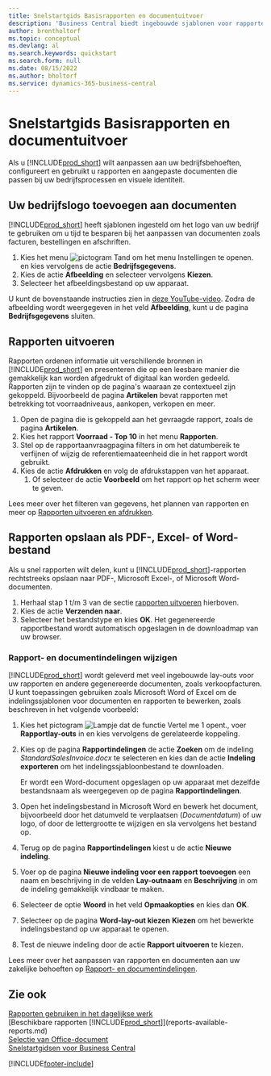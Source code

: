 ```yaml
---
title: Snelstartgids Basisrapporten en documentuitvoer
description: 'Business Central biedt ingebouwde sjablonen voor rapporten en documenten, met veel aanpassingsopties om ze aan te passen aan de behoeften van uw bedrijf.'
author: brentholtorf
ms.topic: conceptual
ms.devlang: al
ms.search.keywords: quickstart
ms.search.form: null
ms.date: 08/15/2022
ms.author: bholtorf
ms.service: dynamics-365-business-central
---
```


# Snelstartgids Basisrapporten en documentuitvoer

Als u [!INCLUDE[prod_short](includes/prod_short.md)] wilt aanpassen aan uw bedrijfsbehoeften, configureert en gebruikt u rapporten en aangepaste documenten die passen bij uw bedrijfsprocessen en visuele identiteit.

## Uw bedrijfslogo toevoegen aan documenten

[!INCLUDE[prod_short](includes/prod_short.md)] heeft sjablonen ingesteld om het logo van uw bedrijf te gebruiken om u tijd te besparen bij het aanpassen van documenten zoals facturen, bestellingen en afschriften.

1. Kies het menu ![pictogram Tand om het menu Instellingen te openen.](media/ui-experience/settings_icon_small.png) en kies vervolgens de actie **Bedrijfsgegevens**.
2. Kies de actie **Afbeelding** en selecteer vervolgens **Kiezen**.
3. Selecteer het afbeeldingsbestand op uw apparaat.

U kunt de bovenstaande instructies zien in [deze YouTube-video](https://www.youtube.com/watch?v=AatXbKF1NGg). Zodra de afbeelding wordt weergegeven in het veld **Afbeelding**, kunt u de pagina **Bedrijfsgegevens** sluiten.

## Rapporten uitvoeren

Rapporten ordenen informatie uit verschillende bronnen in [!INCLUDE[prod_short](includes/prod_short.md)] en presenteren die op een leesbare manier die gemakkelijk kan worden afgedrukt of digitaal kan worden gedeeld. Rapporten zijn te vinden op de pagina's waaraan ze contextueel zijn gekoppeld. Bijvoorbeeld de pagina **Artikelen** bevat rapporten met betrekking tot voorraadniveaus, aankopen, verkopen en meer.

1. Open de pagina die is gekoppeld aan het gevraagde rapport, zoals de pagina **Artikelen**.
2. Kies het rapport **Voorraad - Top 10** in het menu **Rapporten**.
3. Stel op de rapportaanvraagpagina filters in om het datumbereik te verfijnen of wijzig de referentiemaateenheid die in het rapport wordt gebruikt.
4. Kies de actie **Afdrukken** en volg de afdrukstappen van het apparaat.
    1. Of selecteer de actie **Voorbeeld** om het rapport op het scherm weer te geven.

Lees meer over het filteren van gegevens, het plannen van rapporten en meer op [Rapporten uitvoeren en afdrukken](ui-work-report.md).

## Rapporten opslaan als PDF-, Excel- of Word-bestand

Als u snel rapporten wilt delen, kunt u [!INCLUDE[prod_short](includes/prod_short.md)]-rapporten rechtstreeks opslaan naar PDF-, Microsoft Excel-, of Microsoft Word-documenten.

1. Herhaal stap 1 t/m 3 van de sectie [rapporten uitvoeren](#run-reports) hierboven.
2. Kies de actie **Verzenden naar**.
3. Selecteer het bestandstype en kies **OK**.
Het gegenereerde rapportbestand wordt automatisch opgeslagen in de downloadmap van uw browser.

### Rapport- en documentindelingen wijzigen

[!INCLUDE[prod_short](includes/prod_short.md)] wordt geleverd met veel ingebouwde lay-outs voor uw rapporten en andere gegenereerde documenten, zoals verkoopfacturen. U kunt toepassingen gebruiken zoals Microsoft Word of Excel om de indelingssjablonen voor documenten en rapporten te bewerken, zoals beschreven in het volgende voorbeeld:

1. Kies het pictogram ![Lampje dat de functie Vertel me 1 opent.](media/ui-search/search_small.png "Vertel me wat u wilt doen"), voer **Rapportlay-outs** in en kies vervolgens de gerelateerde koppeling.
2. Kies op de pagina **Rapportindelingen** de actie **Zoeken** om de indeling *StandardSalesInvoice.docx* te selecteren en kies dan de actie **Indeling exporteren** om het indelingssjabloonbestand te downloaden.

    Er wordt een Word-document opgeslagen op uw apparaat met dezelfde bestandsnaam als weergegeven op de pagina **Rapportindelingen**.
3. Open het indelingsbestand in Microsoft Word en bewerk het document, bijvoorbeeld door het datumveld te verplaatsen (*Documentdatum*) of uw logo, of door de lettergrootte te wijzigen en sla vervolgens het bestand op.
4. Terug op de pagina **Rapportindelingen** kiest u de actie **Nieuwe indeling**.
5. Voer op de pagina **Nieuwe indeling voor een rapport toevoegen** een naam en beschrijving in de velden **Lay-outnaam** en **Beschrijving** in om de indeling gemakkelijk vindbaar te maken.
6. Selecteer de optie **Woord** in het veld **Opmaakopties** en kies dan **OK**.
7. Selecteer op de pagina **Word-lay-out kiezen** **Kiezen** om het bewerkte indelingsbestand op uw apparaat te openen.
8. Test de nieuwe indeling door de actie **Rapport uitvoeren** te kiezen.

Lees meer over het aanpassen van rapporten en documenten aan uw zakelijke behoeften op [Rapport- en documentindelingen](ui-manage-report-layouts.md).

## Zie ook

[Rapporten gebruiken in het dagelijkse werk](reports-use-reports.md)  
[Beschikbare rapporten [!INCLUDE[prod_short](includes/prod_short.md)]](reports-available-reports.md)  
[Selectie van Office-document](across-report-selections.md)  
[Snelstartgidsen voor Business Central](quick-start-business-central.md)  

[!INCLUDE[footer-include](includes/footer-banner.md)]
